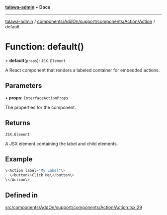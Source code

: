 [**talawa-admin**](../../../../../../../README.md) • **Docs**

***

[talawa-admin](../../../../../../../modules.md) / [components/AddOn/support/components/Action/Action](../README.md) / default

# Function: default()

\> **default**(`props`): `JSX.Element`

A React component that renders a labeled container for embedded actions.

## Parameters

• **props**: `InterfaceActionProps`

The properties for the component.

## Returns

`JSX.Element`

A JSX element containing the label and child elements.

## Example

```ts
\<Action label="My Label"\>
  \<button\>Click Me\</button\>
\</Action\>
```

## Defined in

[src/components/AddOn/support/components/Action/Action.tsx:29](https://github.com/PalisadoesFoundation/talawa-admin/blob/9dd5d7fd647f8a7c9e1c1e14bf645b71b32c51c2/src/components/AddOn/support/components/Action/Action.tsx#L29)
